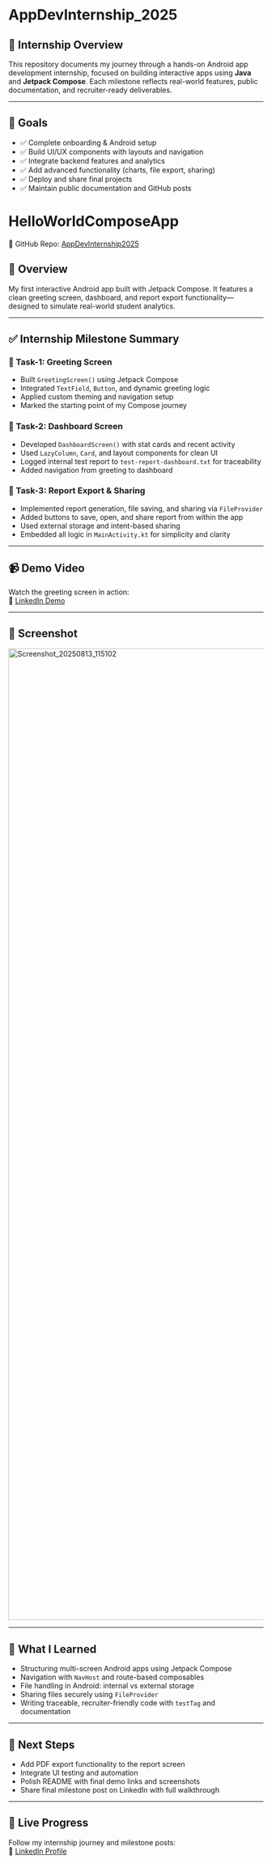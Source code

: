 # AppDevInternship_2025

## 🌱 Internship Overview  
This repository documents my journey through a hands-on Android app development internship, focused on building interactive apps using **Java** and **Jetpack Compose**. Each milestone reflects real-world features, public documentation, and recruiter-ready deliverables.

---

## 🎯 Goals  
- ✅ Complete onboarding & Android setup  
- ✅ Build UI/UX components with layouts and navigation  
- ✅ Integrate backend features and analytics  
- ✅ Add advanced functionality (charts, file export, sharing)  
- ✅ Deploy and share final projects  
- ✅ Maintain public documentation and GitHub posts  

# HelloWorldComposeApp  
🔗 GitHub Repo: [AppDevInternship2025](https://github.com/Kittu268/AppDevInternship2025.git)

## 🚀 Overview  
My first interactive Android app built with Jetpack Compose. It features a clean greeting screen, dashboard, and report export functionality—designed to simulate real-world student analytics.

---

## ✅ Internship Milestone Summary

### 📍 Task-1: Greeting Screen  
- Built `GreetingScreen()` using Jetpack Compose  
- Integrated `TextField`, `Button`, and dynamic greeting logic  
- Applied custom theming and navigation setup  
- Marked the starting point of my Compose journey  

### 📍 Task-2: Dashboard Screen  
- Developed `DashboardScreen()` with stat cards and recent activity  
- Used `LazyColumn`, `Card`, and layout components for clean UI  
- Logged internal test report to `test-report-dashboard.txt` for traceability  
- Added navigation from greeting to dashboard  

### 📍 Task-3: Report Export & Sharing  
- Implemented report generation, file saving, and sharing via `FileProvider`  
- Added buttons to save, open, and share report from within the app  
- Used external storage and intent-based sharing  
- Embedded all logic in `MainActivity.kt` for simplicity and clarity  

---

## 📹 Demo Video  
Watch the greeting screen in action:  
🎥 [LinkedIn Demo](https://www.linkedin.com/posts/kittu-mahesh-28a55937a_androiddev-jetpackcompose-internshipmilestone-activity-7363295835062767618-QDvc?utm_source=share&utm_medium=member_desktop&rcm=ACoAAF2yr0oB5jNolgwxdvzIAy0nauXKaTBvyCY)

---

## 📱 Screenshot  
<img width="1080" height="1920" alt="Screenshot_20250813_115102" src="https://github.com/user-attachments/assets/4393e07b-43f4-4e76-ac3b-6fbdae82b086" />

---

## 🧠 What I Learned  
- Structuring multi-screen Android apps using Jetpack Compose  
- Navigation with `NavHost` and route-based composables  
- File handling in Android: internal vs external storage  
- Sharing files securely using `FileProvider`  
- Writing traceable, recruiter-friendly code with `testTag` and documentation  

---

## 🔮 Next Steps  
- Add PDF export functionality to the report screen  
- Integrate UI testing and automation  
- Polish README with final demo links and screenshots  
- Share final milestone post on LinkedIn with full walkthrough  

---

## 🔗 Live Progress  
Follow my internship journey and milestone posts:  
📍 [LinkedIn Profile](https://www.linkedin.com/in/kittu-mahesh-28a55937a)
